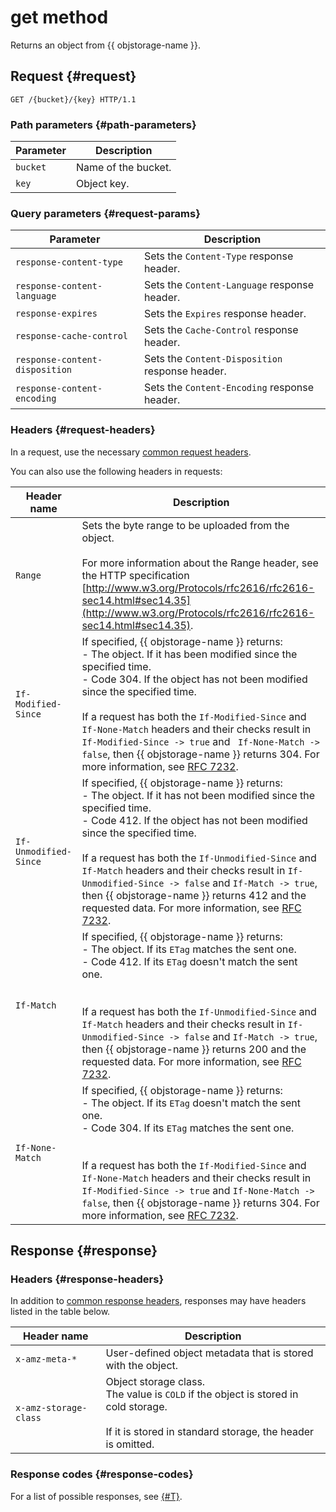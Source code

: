 # get method

Returns an object from {{ objstorage-name }}.

## Request {#request}

```
GET /{bucket}/{key} HTTP/1.1
```

### Path parameters {#path-parameters}

| Parameter | Description |
| ----- | ----- |
| `bucket` | Name of the bucket. |
| `key` | Object key. |

### Query parameters {#request-params}

| Parameter | Description |
| ----- | ----- |
| `response-content-type` | Sets the `Content-Type` response header. |
| `response-content-language` | Sets the `Content-Language` response header. |
| `response-expires` | Sets the `Expires` response header. |
| `response-cache-control` | Sets the `Cache-Control` response header. |
| `response-content-disposition` | Sets the `Content-Disposition` response header. |
| `response-content-encoding` | Sets the `Content-Encoding` response header. |

### Headers {#request-headers}

In a request, use the necessary [common request headers](../common-request-headers.md).

You can also use the following headers in requests:

| Header name | Description |
| ----- | ----- |
| `Range` | Sets the byte range to be uploaded from the object.<br/><br/>For more information about the Range header, see the HTTP specification [http://www.w3.org/Protocols/rfc2616/rfc2616-sec14.html#sec14.35](http://www.w3.org/Protocols/rfc2616/rfc2616-sec14.html#sec14.35). |
| `If-Modified-Since` | If specified, {{ objstorage-name }} returns:<br/>- The object. If it has been modified since the specified time.<br/>- Code 304. If the object has not been modified since the specified time.<br/><br/>If a request has both the `If-Modified-Since` and `If-None-Match` headers and their checks result in `If-Modified-Since -> true` and ` If-None-Match -> false`, then {{ objstorage-name }} returns 304. For more information, see [RFC 7232](https://tools.ietf.org/html/rfc7232). |
| `If-Unmodified-Since` | If specified, {{ objstorage-name }} returns:<br/>- The object. If it has not been modified since the specified time.<br/>- Code 412. If the object has not been modified since the specified time.<br/><br/>If a request has both the `If-Unmodified-Since` and `If-Match` headers and their checks result in `If-Unmodified-Since -> false` and `If-Match -> true`, then {{ objstorage-name }} returns 412 and the requested data. For more information, see [RFC 7232](https://tools.ietf.org/html/rfc7232). |
| `If-Match` | If specified, {{ objstorage-name }} returns:<br/>- The object. If its `ETag` matches the sent one.<br/>- Code 412. If its `ETag` doesn't match the sent one.<br/><br/><br/>If a request has both the `If-Unmodified-Since` and `If-Match` headers and their checks result in `If-Unmodified-Since -> false` and `If-Match -> true`, then {{ objstorage-name }} returns 200 and the requested data. For more information, see [RFC 7232](https://tools.ietf.org/html/rfc7232). |
| `If-None-Match` | If specified, {{ objstorage-name }} returns:<br/>- The object. If its `ETag` doesn't match the sent one.<br/>- Code 304. If its `ETag` matches the sent one.<br/><br/><br/>If a request has both the `If-Modified-Since` and `If-None-Match` headers and their checks result in `If-Modified-Since -> true` and `If-None-Match -> false`, then {{ objstorage-name }} returns 304. For more information, see [RFC 7232](https://tools.ietf.org/html/rfc7232). |

## Response {#response}

### Headers {#response-headers}

In addition to [common response headers](../common-response-headers.md), responses may have headers listed in the table below.

| Header name | Description |
| ----- | ----- |
| `x-amz-meta-*` | User-defined object metadata that is stored with the object. |
| `x-amz-storage-class` | Object storage class.<br/>The value is `COLD` if the object is stored in cold storage.<br/><br/>If it is stored in standard storage, the header is omitted. |

### Response codes {#response-codes}

For a list of possible responses, see [{#T}](../response-codes.md).

